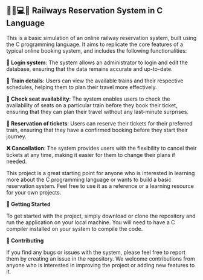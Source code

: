 ## 🚂💺💻📝 **Railways Reservation System in C Language**

This is a basic simulation of an online railway reservation system, built using the C programming language. It aims to replicate the core features of a typical online booking system, and includes the following functionalities:

**🔑 Login system**: The system allows an administrator to login and edit the database, ensuring that the data remains accurate and up-to-date.

**🚊 Train details**: Users can view the available trains and their respective schedules, helping them to plan their travel more effectively.

**👀 Check seat availability**: The system enables users to check the availability of seats on a particular train before they book their ticket, ensuring that they can plan their travel without any last-minute surprises.

**🎫 Reservation of tickets**: Users can reserve their tickets for their preferred train, ensuring that they have a confirmed booking before they start their journey.

**❌ Cancellation**: The system provides users with the flexibility to cancel their tickets at any time, making it easier for them to change their plans if needed.

This project is a great starting point for anyone who is interested in learning more about the C programming language or wants to build a basic reservation system. Feel free to use it as a reference or a learning resource for your own projects.

**📌 Getting Started**

To get started with the project, simply download or clone the repository and run the application on your local machine. You will need to have a C compiler installed on your system to compile the code.

**📌 Contributing**

If you find any bugs or issues with the system, please feel free to report them by creating an issue in the repository. We welcome contributions from anyone who is interested in improving the project or adding new features to it.
